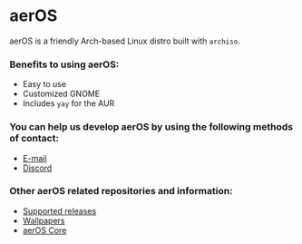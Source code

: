 # aerOS
aerOS is a friendly Arch-based Linux distro built with `archiso`.

### Benefits to using aerOS:
- Easy to use
- Customized GNOME
- Includes `yay` for the AUR


### You can help us develop aerOS by using the following methods of contact: 
- [E-mail](mailto:hewol@proton.me)
- [Discord](https://discord.gg/haTmcAtKCP)

### Other aerOS related repositories and information:
- [Supported releases](https://github.com/hewol/aerOS/blob/main/MAINTAIN.md)
- [Wallpapers](https://github.com/hewol/aeros-wallpapers)
- [aerOS Core](https://github.com/hewol/aerOS-core)


